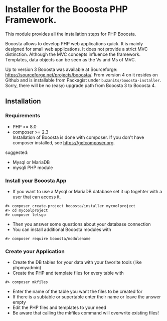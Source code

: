 # Installer for the Booosta PHP Framework. 

This module provides all the installation steps for PHP Booosta.

Booosta allows to develop PHP web applications quick. It is mainly designed for small web applications. It does not provide a strict MVC distinction. Although the MVC concepts influence the framework. Templates, data objects can be seen as the Vs and Ms of MVC.

Up to version 3 Booosta was available at Sourceforge: https://sourceforge.net/projects/booosta/. From version 4 on it resides on Github and is installable from Packagist under `buzanits/booosta-installer`. Sorry, there will be no (easy) upgrade path from Booosta 3 to Booosta 4.

## Installation
### Requirements
- PHP >= 8.0
- composer >= 2.3  
  Installation of Booosta is done with composer. If you don't have composer installed, see https://getcomposer.org.  
  
suggested:
- Mysql or MariaDB
- mysqli PHP module

### Install your Booosta App
- If you want to use a Mysql or MariaDB database set it up togehter with a user that can access it.
```
#> composer create-project booosta/installer mycoolproject
#> cd mycoolproject
#> composer letsgo
```
- Then you answer some questions about your database connection
- You can install additional Booosta modules with
```
#> composer require booosta/modulename
```
### Create your Application
- Create the DB tables for your data with your favorite tools (like phpmyadmin)
- Create the PHP and template files for every table with
```
#> composer mkfiles
```
- Enter the name of the table you want the files to be created for
- If there is a subtable or supertable enter their name or leave the answer empty
- Edit the PHP files and templates to your need
- Be aware that calling the mkfiles command will overwrite existing files!
